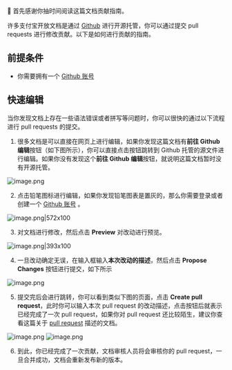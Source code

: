 🎉 首先感谢你抽时间阅读这篇文档贡献指南。
​

许多支付宝开放文档是通过 [Github](https://github.com/) 进行开源托管，你可以通过提交 pull requests 进行修改贡献。以下是如何进行贡献的指南。
## 前提条件

- 你需要拥有一个 [Github 账号](https://github.com/join) 
## 快速编辑
当你发现文档上存在一些语法错误或者拼写等问题时，你可以很快的通过以下流程进行 pull requests 的提交。
​
1. 很多文档是可以直接在网页上进行编辑，如果你发现这篇文档有**前往 Github 编辑**按钮（如下图所示），你可以直接点击按钮跳转到 Github 托管的源文件进行编辑。如果你没有发现这个**前往 Github 编辑**按钮，就说明这篇文档暂时没有开源托管。

![image.png](https://gw.alipayobjects.com/mdn/rms_eb2664/afts/img/A*5A0bTIu_2KwAAAAAAAAAAAAAARQnAQ)

2. 点击铅笔图标进行编辑，如果你发现铅笔图表是置灰的，那么你需要登录或者创建一个 [Github 账号](https://github.com/join) 。

![image.png|572x100](https://gw.alipayobjects.com/mdn/rms_eb2664/afts/img/A*q892SIC-tfsAAAAAAAAAAAAAARQnAQ)

3. 对文档进行修改，然后点击 **Preview** 对改动进行预览。

![image.png|393x100](https://gw.alipayobjects.com/mdn/rms_eb2664/afts/img/A*LNiyTaBKzCwAAAAAAAAAAAAAARQnAQ)

4. 一旦改动确定无误，在输入框输入**本次改动的描述**，然后点击 **Propose Changes** 按钮进行提交，如下所示

![image.png](https://gw.alipayobjects.com/mdn/rms_eb2664/afts/img/A*SLeLQIrzp9cAAAAAAAAAAAAAARQnAQ)

5. 提交完后会进行跳转，你可以看到类似下图的页面，点击 **Create pull request**，此时你可以输入本次 pull request 的改动描述，点击按钮后就表示已经完成了一次 pull request，如果你对 pull request 还比较陌生，建议你查看这篇关于 [pull request](https://docs.github.com/cn/github/collaborating-with-pull-requests/proposing-changes-to-your-work-with-pull-requests/about-pull-requests) 描述的文档。

![image.png](https://gw.alipayobjects.com/mdn/rms_eb2664/afts/img/A*RWYfTJiIVX0AAAAAAAAAAAAAARQnAQ)
![image.png](https://gw.alipayobjects.com/mdn/rms_eb2664/afts/img/A*idfdSIgPFrQAAAAAAAAAAAAAARQnAQ)

6. 到此，你已经完成了一次贡献，文档审核人员将会审核你的 pull request，一旦合并成功，文档会重新发布新的版本。
